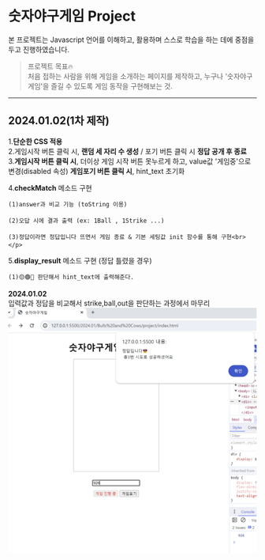 <h1>숫자야구게임 Project</h1>

본 프로젝트는 Javascript 언어를 이해하고, 활용하며 스스로 학습을 하는 데에 중점을 두고 진행하였습니다.
> 프로젝트 목표🔥 <br>
처음 접하는 사람을 위해 게임을 소개하는 페이지를 제작하고, 누구나 '숫자야구게임'을 즐길 수 있도록 게임 동작을 구현해보는 것.
---

<h2>2024.01.02(1차 제작)</h2>

1.**단순한 CSS 적용**<br>
2.게임시작 버튼 클릭 시, **랜덤 세 자리 수 생성** / 포기 버튼 클릭 시 **정답 공개 후 종료**<br>
3.**게임시작 버튼 클릭 시**, 더이상 게임 시작 버튼 못누르게 하고, value값 '게임중'으로 변경(disabled 속성) **게임포기 버튼 클릭 시**, hint_text 초기화<br>

<p>

4.**checkMatch** 메소드 구현<br>

    (1)answer과 비교 기능 (toString 이용)

    (2)오답 시에 결과 출력 (ex: 1Ball , 1Strike ...)

    (3)정답이라면 정답입니다 뜨면서 게임 종료 & 기본 세팅값 init 함수를 통해 구현<br></p>
<p>

5.**display_result** 메소드 구현 (정답 틀렸을 경우)

    (1)🟡🟢🔴 판단해서 hint_text에 출력해준다.

</p>

<strong>2024.01.02</strong><br>
입력값과 정답을 비교해서 strike,ball,out을 판단하는 과정에서 마무리
<img src="2024.01.02(1차작업내용).png">
